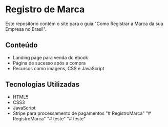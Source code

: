 # Registro de Marca

Este repositório contém o site para o guia "Como Registrar a Marca da sua Empresa no Brasil".

## Conteúdo

- Landing page para venda do ebook
- Página de sucesso após a compra
- Recursos como imagens, CSS e JavaScript

## Tecnologias Utilizadas

- HTML5
- CSS3
- JavaScript
- Stripe para processamento de pagamentos
"# RegistroMarca" 
"# RegistroMarca" 
"# teste" 
"# teste" 
